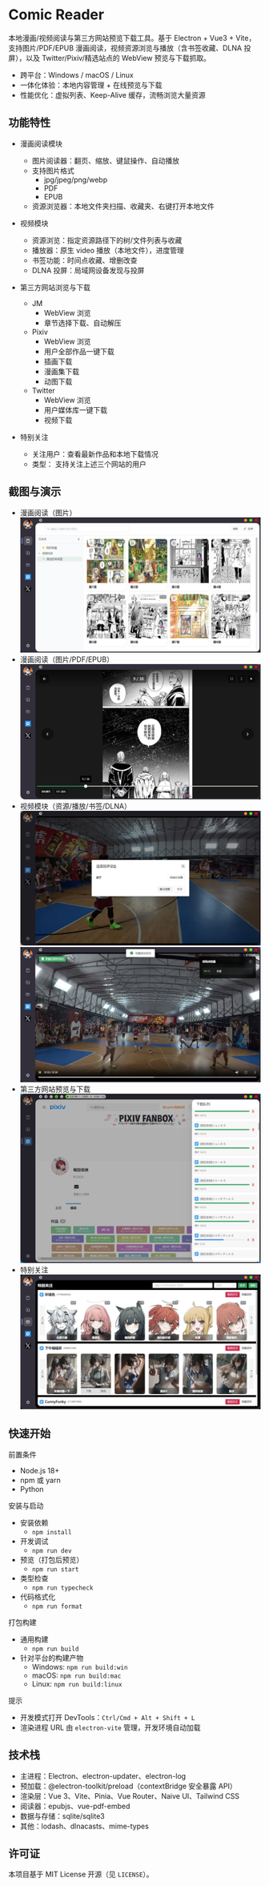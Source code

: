 # Comic Reader

本地漫画/视频阅读与第三方网站预览下载工具。基于 Electron + Vue3 + Vite，支持图片/PDF/EPUB 漫画阅读，视频资源浏览与播放（含书签收藏、DLNA 投屏），以及 Twitter/Pixiv/精选站点的 WebView 预览与下载抓取。

- 跨平台：Windows / macOS / Linux
- 一体化体验：本地内容管理 + 在线预览与下载
- 性能优化：虚拟列表、Keep-Alive 缓存，流畅浏览大量资源

## 功能特性

- 漫画阅读模块
  - 图片阅读器：翻页、缩放、键鼠操作、自动播放
  - 支持图片格式
    - jpg/jpeg/png/webp
    - PDF
    - EPUB
  - 资源浏览器：本地文件夹扫描、收藏夹、右键打开本地文件

- 视频模块
  - 资源浏览：指定资源路径下的树/文件列表与收藏
  - 播放器：原生 video 播放（本地文件），进度管理
  - 书签功能：时间点收藏、增删改查
  - DLNA 投屏：局域网设备发现与投屏

- 第三方网站浏览与下载
  - JM
    - WebView 浏览
    - 章节选择下载、自动解压
  - Pixiv
    - WebView 浏览
    - 用户全部作品一键下载
    - 插画下载
    - 漫画集下载
    - 动图下载
  - Twitter
    - WebView 浏览
    - 用户媒体库一键下载
    - 视频下载

- 特别关注
  - 关注用户：查看最新作品和本地下载情况
  - 类型： 支持关注上述三个网站的用户

## 截图与演示

- 漫画阅读（图片）
  ![Image Reader](docs/books.png)
- 漫画阅读（图片/PDF/EPUB）
  ![Image Reader](docs/reader.png)
- 视频模块（资源/播放/书签/DLNA）
  ![Image Reader](docs/dlna.png)
  ![Image Reader](docs/start-timepoint.png)
- 第三方网站预览与下载
  ![Image Reader](docs/download-queue.png)
- 特别关注
  ![Image Reader](docs/special-attention.png)

## 快速开始

前置条件

- Node.js 18+
- npm 或 yarn
- Python

安装与启动

- 安装依赖
  - `npm install`
- 开发调试
  - `npm run dev`
- 预览（打包后预览）
  - `npm run start`
- 类型检查
  - `npm run typecheck`
- 代码格式化
  - `npm run format`

打包构建

- 通用构建
  - `npm run build`
- 针对平台的构建产物
  - Windows: `npm run build:win`
  - macOS: `npm run build:mac`
  - Linux: `npm run build:linux`

提示

- 开发模式打开 DevTools：`Ctrl/Cmd + Alt + Shift + L`
- 渲染进程 URL 由 `electron-vite` 管理，开发环境自动加载

## 技术栈

- 主进程：Electron、electron-updater、electron-log
- 预加载：@electron-toolkit/preload（contextBridge 安全暴露 API）
- 渲染层：Vue 3、Vite、Pinia、Vue Router、Naive UI、Tailwind CSS
- 阅读器：epubjs、vue-pdf-embed
- 数据与存储：sqlite/sqlite3
- 其他：lodash、dlnacasts、mime-types

## 许可证

本项目基于 MIT License 开源（见 `LICENSE`）。
